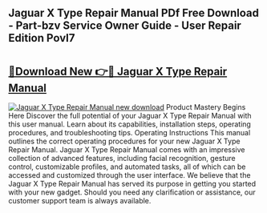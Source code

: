## Jaguar X Type Repair Manual PDf Free Download - Part-bzv Service Owner Guide - User Repair Edition PovI7

# <h2><a href="http://cf13959.oget.top/?id=Jaguar+X+Type+Repair+Manual">🔗Download New 👉🔴 Jaguar X Type Repair Manual</a></h2>

[![Jaguar X Type Repair Manual new download](https://i.imgur.com/5g1atiW.png)](http://cf13959.oget.top/?id=Jaguar+X+Type+Repair+Manual)
Product Mastery Begins Here Discover the full potential of your Jaguar X Type Repair Manual with this user manual. Learn about its capabilities, installation steps, operating procedures, and troubleshooting tips. Operating Instructions This manual outlines the correct operating procedures for your new Jaguar X Type Repair Manual. Jaguar X Type Repair Manual comes with an impressive collection of advanced features, including facial recognition, gesture control, customizable profiles, and automated tasks, all of which can be accessed and customized through the user interface. We believe that the Jaguar X Type Repair Manual has served its purpose in getting you started with your new gadget. Should you need any clarification or assistance, our customer support team is always available.
